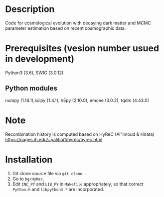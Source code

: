 # Description
Code for cosmological evolution with decaying dark matter and MCMC parameter estimation based on recent cosmographic data.

# Prerequisites (vesion number usued in development)
Python3 (3.6), SWIG (3.0.12)

## Python modules
numpy (1.18.1),scipy (1.4.1), h5py (2.10.0), emcee (3.0.2), tqdm (4.43.0)

# Note
Recombination history is computed based on HyReC (Al\"imoud & Hirata) https://pages.jh.edu/~yalihai1/hyrec/hyrec.html

# Installation
1. Git clone source file via `git clone `.
2. Go to `bg/HyRec`.
3. Edit `INC_PY` and `LIB_PY` in `Makefile` appropriately, so that correct `Python.h` and `libpython3.*` are incorporated.
